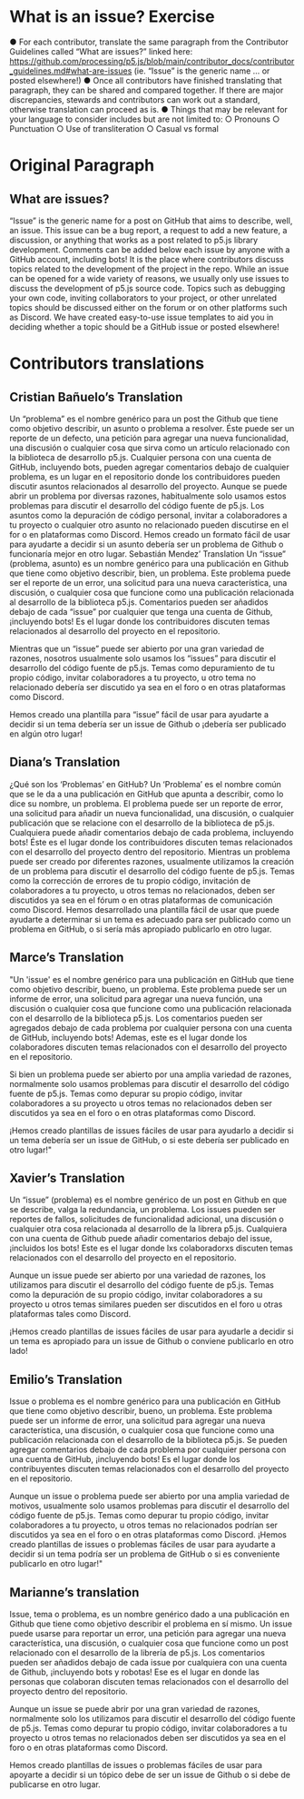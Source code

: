 # What is an issue? Exercise

●	For each contributor, translate the same paragraph from the Contributor Guidelines called “What are issues?” linked here: https://github.com/processing/p5.js/blob/main/contributor_docs/contributor_guidelines.md#what-are-issues (ie. “Issue” is the generic name … or posted elsewhere!)
●	Once all contributors have finished translating that paragraph, they can be shared and compared together. If there are major discrepancies, stewards and contributors can work out a standard, otherwise translation can proceed as is.
●	Things that may be relevant for your language to consider includes but are not limited to:
○	Pronouns
○	Punctuation
○	Use of transliteration
○	Casual vs formal

# Original Paragraph

## What are issues?

“Issue” is the generic name for a post on GitHub that aims to describe, well, an issue. This issue can be a bug report, a request to add a new feature, a discussion, or anything that works as a post related to p5.js library development. Comments can be added below each issue by anyone with a GitHub account, including bots! It is the place where contributors discuss topics related to the development of the project in the repo.
While an issue can be opened for a wide variety of reasons, we usually only use issues to discuss the development of p5.js source code. Topics such as debugging your own code, inviting collaborators to your project, or other unrelated topics should be discussed
either on the forum or on other platforms such as Discord.
We have created easy-to-use issue templates to aid you in deciding whether a topic should be a GitHub issue or posted elsewhere!

# Contributors translations

## Cristian Bañuelo’s Translation
Un “problema” es el nombre genérico para un post the Github que tiene como objetivo describir, un asunto o problema a resolver. Éste puede ser un reporte de un defecto, una petición para agregar una nueva funcionalidad, una discusión o cualquier cosa que sirva como un artículo relacionado con la biblioteca de desarrollo p5.js. Cualquier persona con una cuenta de GitHub, incluyendo bots, pueden agregar comentarios debajo de cualquier problema, es un lugar en el repositorio donde los contribuidores pueden discutir asuntos relacionados al desarrollo del proyecto.
Aunque se puede abrir un problema por diversas razones, habitualmente solo usamos estos problemas para discutir el desarrollo del código fuente de p5.js. Los asuntos como la depuración de código personal, invitar a colaboradores a tu proyecto o cualquier otro asunto no relacionado pueden discutirse en el for o en plataformas como Discord.
Hemos creado un formato fácil de usar para ayudarte a decidir si un asunto debería ser un problema de Github o funcionaría mejor en otro lugar.
Sebastián Mendez’ Translation
Un “issue” (problema, asunto) es un nombre genérico para una publicación en Github que tiene como objetivo describir, bien, un problema. Este problema puede ser el reporte de un error, una solicitud para una nueva característica, una discusión, o cualquier cosa que funcione como una publicación relacionada al desarrollo de la biblioteca p5.js. Comentarios pueden ser añadidos debajo de cada “issue” por cualquier que tenga una cuenta de Github, ¡incluyendo bots! Es el lugar donde los contribuidores discuten temas relacionados al desarrollo del proyecto en el repositorio.

Mientras que un “issue” puede ser abierto por una gran variedad de razones, nosotros usualmente solo usamos los “issues” para discutir el desarrollo del código fuente de p5.js. Temas como depuramiento de tu propio código, invitar colaboradores a tu proyecto, u otro tema no relacionado debería ser discutido ya sea en el foro o en otras plataformas como Discord.

Hemos creado una plantilla para “issue” fácil de usar para ayudarte a decidir si un tema debería ser un issue de Github o ¡debería ser publicado en algún otro lugar!


## Diana’s Translation
¿Qué son los ‘Problemas’ en GitHub?
Un ‘Problema’ es el nombre común que se le da a una publicación en GitHub que apunta a describir, como lo dice su nombre, un problema.  El problema puede ser un reporte de error, una solicitud para añadir un nueva funcionalidad, una discusión, o cualquier publicación que se relacione con el desarrollo de la biblioteca de p5.js. Cualquiera puede añadir comentarios debajo de cada problema, incluyendo bots! Éste es el lugar donde los contribuidores discuten temas relacionados con el desarrollo del proyecto dentro del repositorio.
Mientras un problema puede ser creado por diferentes razones, usualmente utilizamos la creación de un problema para discutir el desarrollo del  código fuente de p5.js. Temas como la corrección de errores de tu propio código, invitación de colaboradores a tu proyecto, u otros temas no relacionados, deben ser discutidos ya sea en el fórum o en otras plataformas de comunicación como Discord.
Hemos desarrollado una plantilla fácil de usar que puede ayudarte a determinar si un tema es adecuado para ser publicado como un problema en GitHub, o si sería más apropiado publicarlo en otro lugar.



## Marce’s Translation 
 
"Un 'issue' es el nombre genérico para una publicación en GitHub que tiene como objetivo describir, bueno, un problema. Este problema puede ser un informe de error, una solicitud para agregar una nueva función, una discusión o cualquier cosa que funcione como una publicación relacionada con el desarrollo de la biblioteca p5.js. Los comentarios pueden ser agregados debajo de cada problema por cualquier persona con una cuenta de GitHub, incluyendo bots! Ademas, este es el lugar donde los colaboradores discuten temas relacionados con el desarrollo del proyecto en el repositorio.
 
Si bien un problema puede ser abierto por una amplia variedad de razones, normalmente solo usamos problemas para discutir el desarrollo del código fuente de p5.js. Temas como depurar su propio código, invitar colaboradores a su proyecto u otros temas no relacionados deben ser discutidos ya sea en el foro o en otras plataformas como Discord.
 
¡Hemos creado plantillas de issues fáciles de usar para ayudarlo a decidir si un tema debería ser un issue de GitHub, o si este debería ser publicado en otro lugar!"

## Xavier’s Translation

Un “issue” (problema) es el nombre genérico de un post en Github en que se describe, valga la redundancia, un problema.
Los issues pueden ser reportes de fallos, solicitudes de funcionalidad adicional, una discusión o cualquier otra cosa relacionada al desarrollo de la librera p5.js. Cualquiera con una cuenta de Github puede añadir comentarios debajo del issue, ¡incluidos los bots! Este es el lugar donde lxs colaboradorxs discuten temas relacionados con el desarrollo del proyecto en el repositorio.
 
Aunque un issue puede ser abierto por una variedad de razones, los utilizamos para discutir el desarrollo del código fuente de p5.js. Temas como la depuración de su propio código, invitar colaboradores a su proyecto u otros temas similares pueden ser discutidos en el foro u otras plataformas tales como Discord.

¡Hemos creado plantillas de issues fáciles de usar para ayudarle a decidir si un tema es apropiado para un issue de Github o conviene publicarlo en otro lado! 

## Emilio’s Translation

Issue o problema es el nombre genérico para una publicación en GitHub que tiene como objetivo describir, bueno, un problema. Este problema puede ser un informe de error, una solicitud para agregar una nueva característica, una discusión, o cualquier cosa que funcione como una publicación relacionada con el desarrollo de la biblioteca p5.js. Se pueden agregar comentarios debajo de cada problema por cualquier persona con una cuenta de GitHub, ¡incluyendo bots! Es el lugar donde los contribuyentes discuten temas relacionados con el desarrollo del proyecto en el repositorio.

Aunque un issue o problema puede ser abierto por una amplia variedad de motivos, usualmente solo usamos problemas para discutir el desarrollo del código fuente de p5.js. Temas como depurar tu propio código, invitar colaboradores a tu proyecto, u otros temas no relacionados podrían ser discutidos ya sea en el foro o en otras plataformas como Discord.
¡Hemos creado plantillas de issues o problemas fáciles de usar para ayudarte a decidir si un tema podría ser un problema de GitHub o si es conveniente publicarlo en otro lugar!"

## Marianne’s translation

Issue, tema o problema, es un nombre genérico dado a una publicación en Github que tiene como objetivo describir el problema en sí mismo. Un issue puede usarse para reportar un error, una petición para agregar una nueva característica, una discusión, o cualquier cosa que funcione como un post relacionado con el desarrollo de la librería de p5.js. Los comentarios pueden ser añadidos debajo de cada issue por cualquiera con una cuenta de Github, ¡incluyendo bots y robotas! Ese es el lugar en donde las personas que colaboran discuten temas relacionados con el desarrollo del proyecto dentro del repositorio. 

Aunque un issue se puede abrir por una gran variedad de razones, normalmente solo los utilizamos para discutir el desarrollo del código fuente de p5.js. Temas como depurar tu propio código, invitar colaboradores a tu proyecto u otros temas no relacionados deben ser discutidos  ya sea en el foro o en otras plataformas como Discord. 

Hemos creado plantillas de issues o problemas fáciles de usar para apoyarte a decidir si un tópico debe de ser un issue de Github o si debe de publicarse en otro lugar.  
 


